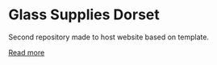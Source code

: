 # Glass Supplies Dorset
Second repository made to host website based on template.

[Read more](/journal/journal)

